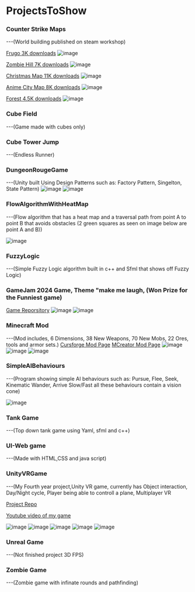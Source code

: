# ProjectsToShow
### Counter Strike Maps
---(World building published on steam workshop)

[Frugo 3K downloads](https://steamcommunity.com/sharedfiles/filedetails/?id=3169731504)
![image](https://github.com/FilipRusiecki/ProjectsToShow/blob/main/Cs2Map_HideAndSeekFrugo%203K%20Downloads/20240228010851_1.jpg?raw=true)

[Zombie Hill 7K downloads](https://steamcommunity.com/sharedfiles/filedetails/?id=3171183590)
![image](https://github.com/FilipRusiecki/ProjectsToShow/blob/main/Cs2Map_ZombieHill%207K%20Downloads/gif.gif?raw=true)

[Christmas Map 11K downloads](https://steamcommunity.com/sharedfiles/filedetails/?id=2303607674)
![image](https://github.com/FilipRusiecki/ProjectsToShow/blob/main/CsGoMap_ChristmasChaos%2011K%20Downloads/img2.png?raw=true)

[Anime City Map 8K downloads](https://steamcommunity.com/sharedfiles/filedetails/?id=2258736328)
![image](https://github.com/FilipRusiecki/ProjectsToShow/blob/main/CsGoMap_City%209k%20Downloads/img1.png?raw=true)

[Forest 4.5K downloads](https://steamcommunity.com/sharedfiles/filedetails/?id=2206692050)
![image](https://github.com/FilipRusiecki/ProjectsToShow/blob/main/CsGoMap_Forest%205k%20Downloads/img1.png?raw=true)

### Cube Field
---(Game made with cubes only)

### Cube Tower Jump
---(Endless Runner)

### DungeonRougeGame
---(Unity built Using Design Patterns such as: Factory Pattern, Singelton, State Pattern)
![image](https://user-images.githubusercontent.com/57904846/215579892-280bd429-cfa9-4c42-8a1d-c996b3c5c071.png)
![image](https://user-images.githubusercontent.com/57904846/215579918-8273d29e-ef9e-4ea7-be8b-53a77fc25659.png)

### FlowAlgorithmWithHeatMap
---(Flow algorithm that has a heat map and a traversal path from point A to point B that avoids obstacles (2 green squares as seen on image below are point A and B))

![image](https://user-images.githubusercontent.com/57904846/215579948-f6e48a20-006e-4131-9358-bddf9f4f3f40.png)

### FuzzyLogic
---(Simple Fuzzy Logic algorithm built in c++ and Sfml that shows off Fuzzy Logic)

### GameJam 2024 Game, Theme "make me laugh, (Won Prize for the Funniest game)
[Game Reporsitory](https://github.com/FilipRusiecki/GGJ-Team-Cermit)
![image](https://github.com/FilipRusiecki/ProjectsToShow/blob/main/GameJam2024/kermit1.PNG?raw=true)
![image](https://github.com/FilipRusiecki/ProjectsToShow/blob/main/GameJam2024/kermit3.PNG?raw=true)

### Minecraft Mod
---(Mod includes, 6 Dimensions, 38 New Weapons, 70 New Mobs, 22 Ores, tools and armor sets.)
[Cursforge Mod Page](https://legacy.curseforge.com/minecraft/mc-mods/anywhereyougo)
[MCreator Mod Page](https://mcreator.net/modification/99286/anywhereyoogo)
![image](https://github.com/FilipRusiecki/ProjectsToShow/blob/main/Minecraft%20Mod/Dimensions/Dimension%201.png?raw=true)
![image](https://github.com/FilipRusiecki/ProjectsToShow/blob/main/Minecraft%20Mod/BossRooms/bossroom1.png?raw=true)
![image](https://github.com/FilipRusiecki/ProjectsToShow/blob/main/Minecraft%20Mod/weapons/weapons2.png?raw=true)
### SimpleAIBehaviours
---(Program showing simple AI behaviours such as: Pursue, Flee, Seek, Kinematic Wander, Arrive Slow/Fast all these behaviours contain a vision cone)

![image](https://user-images.githubusercontent.com/57904846/215581453-a1553f9c-cc4c-40d1-bcff-b981bfd73b6c.png)


### Tank Game
---(Top down tank game using Yaml, sfml and c++)

### UI-Web game
---(Made with HTML,CSS and java script)

### UnityVRGame
---(My Fourth year project,Unity VR game, currently has Object interaction, Day/Night cycle, Player being able to controll a plane, Multiplayer VR 

[Project Repo](https://github.com/FilipRusiecki/FinalYearProject)

[Youtube video of my game](https://www.youtube.com/watch?v=jDkfWm-pjDg)

![image](https://github.com/FilipRusiecki/ProjectsToShow/blob/main/UnityVRGame/pic%201.PNG?raw=true)
![image](https://github.com/FilipRusiecki/ProjectsToShow/blob/main/UnityVRGame/pic2.PNG?raw=true)
![image](https://github.com/FilipRusiecki/ProjectsToShow/blob/main/UnityVRGame/pic3.PNG?raw=true)
![image](https://user-images.githubusercontent.com/57904846/215580010-b2c5e9a1-62be-4a0c-98bf-6f37fa0edabc.png)
![image](https://user-images.githubusercontent.com/57904846/215580040-00f51a69-7f6e-43be-94b7-234e5ddfbf6f.png)

### Unreal Game
---(Not finished project 3D FPS)

### Zombie Game
---(Zombie game with infinate rounds and pathfinding)
